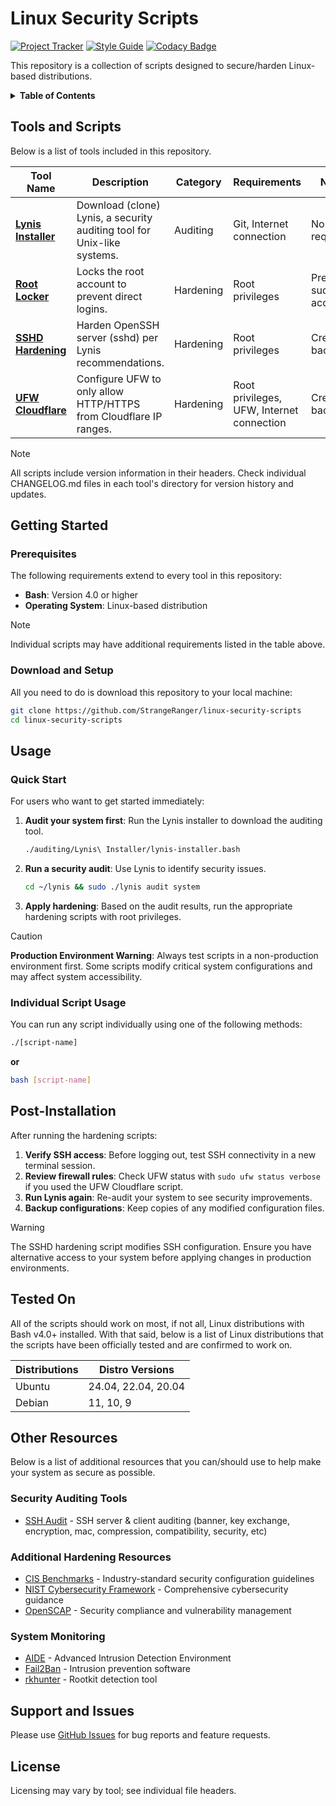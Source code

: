 # Linux Security Scripts

[![Project Tracker](https://img.shields.io/badge/repo%20status-Project%20Tracker-lightgrey)](https://wiki.hthompson.dev/en/project-tracker)
[![Style Guide](https://img.shields.io/badge/code%20style-Style%20Guide-blueviolet)](https://github.com/StrangeRanger/bash-style-guide)
[![Codacy Badge](https://app.codacy.com/project/badge/Grade/598c2083cd6f432a910a315fd10aaa66)](https://www.codacy.com/gh/StrangeRanger/linux-security-scripts/dashboard?utm_source=github.com&amp;utm_medium=referral&amp;utm_content=StrangeRanger/linux-security-scripts&amp;utm_campaign=Badge_Grade)

This repository is a collection of scripts designed to secure/harden Linux-based distributions.

<details>
<summary><strong>Table of Contents</strong></summary>

- [Linux Security Scripts](#linux-security-scripts)
  - [Tools and Scripts](#tools-and-scripts)
  - [Getting Started](#getting-started)
    - [Prerequisites](#prerequisites)
    - [Download and Setup](#download-and-setup)
  - [Usage](#usage)
    - [Quick Start](#quick-start)
    - [Individual Script Usage](#individual-script-usage)
  - [Post-Installation](#post-installation)
  - [Tested On](#tested-on)
  - [Other Resources](#other-resources)
    - [Security Auditing Tools](#security-auditing-tools)
    - [Additional Hardening Resources](#additional-hardening-resources)
    - [System Monitoring](#system-monitoring)
  - [Support and Issues](#support-and-issues)
  - [License](#license)

</details>

## Tools and Scripts

Below is a list of tools included in this repository.

| Tool Name | Description | Category | Requirements | Notes |
|-----------|-------------|----------|--------------|-------|
| **[Lynis Installer](auditing/Lynis%20Installer/lynis-installer.bash)** | Download (clone) Lynis, a security auditing tool for Unix-like systems. | Auditing | Git, Internet connection | No root required |
| **[Root Locker](hardening/Root%20Locker/root-locker.bash)** | Locks the root account to prevent direct logins. | Hardening | Root privileges | Preserves sudo access |
| **[SSHD Hardening](hardening/SSHD%20Hardening/harden-sshd.bash)** | Harden OpenSSH server (sshd) per Lynis recommendations. | Hardening | Root privileges | Creates backups |
| **[UFW Cloudflare](hardening/UFW%20Cloudflare/ufw-cloudflare.bash)** | Configure UFW to only allow HTTP/HTTPS from Cloudflare IP ranges. | Hardening | Root privileges, UFW, Internet connection | Creates backups |

> [!NOTE]
> All scripts include version information in their headers. Check individual CHANGELOG.md files in each tool's directory for version history and updates.

## Getting Started

### Prerequisites

The following requirements extend to every tool in this repository:

- **Bash**: Version 4.0 or higher
- **Operating System**: Linux-based distribution

> [!NOTE]
> Individual scripts may have additional requirements listed in the table above.

### Download and Setup

All you need to do is download this repository to your local machine:

```bash
git clone https://github.com/StrangeRanger/linux-security-scripts
cd linux-security-scripts
```

## Usage

### Quick Start

For users who want to get started immediately:

1. **Audit your system first**: Run the Lynis installer to download the auditing tool.
   ```bash
   ./auditing/Lynis\ Installer/lynis-installer.bash
   ```

2. **Run a security audit**: Use Lynis to identify security issues.
   ```bash
   cd ~/lynis && sudo ./lynis audit system
   ```

3. **Apply hardening**: Based on the audit results, run the appropriate hardening scripts with root privileges.

> [!CAUTION]
> **Production Environment Warning**: Always test scripts in a non-production environment first. Some scripts modify critical system configurations and may affect system accessibility.

### Individual Script Usage

You can run any script individually using one of the following methods:

```bash
./[script-name]
```

**or**

```bash
bash [script-name]
```

## Post-Installation

After running the hardening scripts:

1. **Verify SSH access**: Before logging out, test SSH connectivity in a new terminal session.
2. **Review firewall rules**: Check UFW status with `sudo ufw status verbose` if you used the UFW Cloudflare script.
3. **Run Lynis again**: Re-audit your system to see security improvements.
4. **Backup configurations**: Keep copies of any modified configuration files.

> [!WARNING]
> The SSHD hardening script modifies SSH configuration. Ensure you have alternative access to your system before applying changes in production environments.

## Tested On

All of the scripts should work on most, if not all, Linux distributions with Bash v4.0+ installed. With that said, below is a list of Linux distributions that the scripts have been officially tested and are confirmed to work on.

| Distributions | Distro Versions        |
| ------------- | ---------------------- |
| Ubuntu        | 24.04, 22.04, 20.04    |
| Debian        | 11, 10, 9              |

## Other Resources

Below is a list of additional resources that you can/should use to help make your system as secure as possible.

### Security Auditing Tools

- [SSH Audit](https://github.com/jtesta/ssh-audit) - SSH server & client auditing (banner, key exchange, encryption, mac, compression, compatibility, security, etc)

### Additional Hardening Resources

- [CIS Benchmarks](https://www.cisecurity.org/cis-benchmarks) - Industry-standard security configuration guidelines
- [NIST Cybersecurity Framework](https://www.nist.gov/cyberframework) - Comprehensive cybersecurity guidance
- [OpenSCAP](https://www.open-scap.org/) - Security compliance and vulnerability management

### System Monitoring

- [AIDE](https://aide.github.io/) - Advanced Intrusion Detection Environment
- [Fail2Ban](https://github.com/fail2ban/fail2ban) - Intrusion prevention software
- [rkhunter](http://rkhunter.sourceforge.net/) - Rootkit detection tool

## Support and Issues

Please use [GitHub Issues](https://github.com/StrangeRanger/linux-security-scripts/issues) for bug reports and feature requests.

## License

Licensing may vary by tool; see individual file headers.
